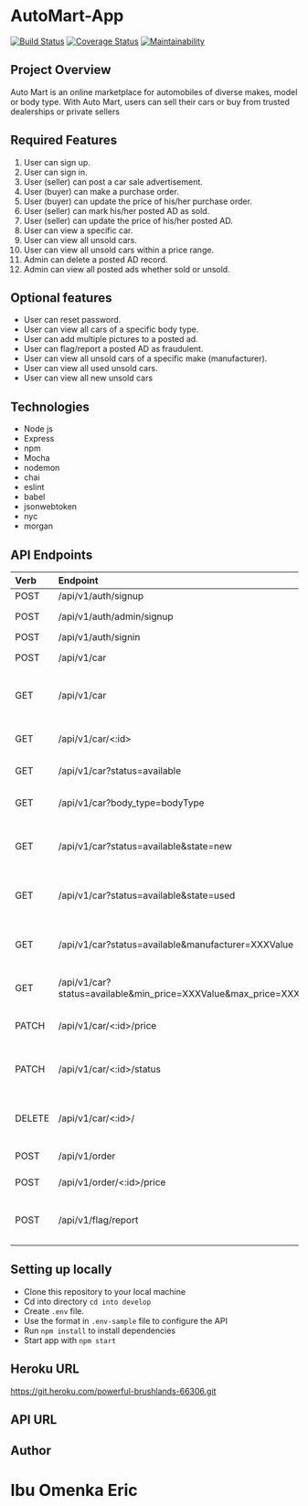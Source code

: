 
# AutoMart-App

[![Build Status](https://travis-ci.org/EricoMartin/automart.svg?branch=develop)](https://travis-ci.org/EricoMartin/automart)   [![Coverage Status](https://coveralls.io/repos/github/EricoMartin/automart/badge.svg?branch=develop)](https://coveralls.io/github/EricoMartin/automart?branch=develop) [![Maintainability](https://api.codeclimate.com/v1/badges/d5d21d4745838822193d/maintainability)](https://codeclimate.com/github/EricoMartin/automart.github.io/maintainability)

## Project Overview

Auto Mart is an online marketplace for automobiles of diverse makes, model or body type. With
Auto Mart, users can sell their cars or buy from trusted dealerships or private sellers

## Required Features

1. User can sign up.
2. User can sign in.
3. User (seller) can post a car sale advertisement.
4. User (buyer) can make a purchase order.
5. User (buyer) can update the price of his/her purchase order.
6. User (seller) can mark his/her posted AD as sold.
7. User (seller) can update the price of his/her posted AD.
8. User can view a specific car.
9. User can view all unsold cars.
10. User can view all unsold cars within a price range.
11. Admin can delete a posted AD record.
12. Admin can view all posted ads whether sold or unsold.

## Optional features

- User can reset password.
- User can view all cars of a specific body type.
- User can add multiple pictures to a posted ad.
- User can flag/report a posted AD as fraudulent.
- User can view all unsold cars of a specific make (manufacturer).
- User can view all used unsold cars.
- User can view all new unsold cars

## Technologies

- Node js
- Express
- npm
- Mocha
- nodemon
- chai
- eslint 
- babel
- jsonwebtoken
- nyc
- morgan

## API Endpoints

| Verb     | Endpoint                                                           | Action
| :------- | :---------------------------------------------------------------   | :---------------------------------------------
| POST     | /api/v1/auth/signup                                                | Create a user
| POST     | /api/v1/auth/admin/signup                                          | Create a user (Admin)
| POST     | /api/v1/auth/signin                                                | Sign a user in
| POST     | /api/v1/car                                                        | Create a car AD
| GET      | /api/v1/car                                                        | View all posted ADs whether sold or available
| GET      | /api/v1/car/<:id>                                                  | View a specific car AD
| GET      | /api/v1/car?status=available                                       | View all unsold cars
| GET      | /api/v1/car?body_type=bodyType                                     | View all cars of a specific body type.
| GET      | /api/v1/car?status=available&state=new                             | View all unsold cars of a specific state (new)
| GET      | /api/v1/car?status=available&state=used                            | View all unsold cars of a specific state (used)
| GET      | /api/v1/car?status=available&manufacturer=XXXValue                 | View all unsold cars of a specific make (manufacturer)
| GET      | /api/v1/car?status=available&min_price=XXXValue&max_price=XXXValue | View all unsold cars within a price range
| PATCH    | /api/v1/car/<:id>/price                                            | Update a specific car AD price
| PATCH    | /api/v1/car/<:id>/status                                           | Update a specific car AD status (sold)
| DELETE   | /api/v1/car/<:id>/                                                 | Delete a specific car AD (only Admin)
| POST     | /api/v1/order                                                      | Create an order
| POST     | /api/v1/order/<:id>/price                                          | Update price of an order
| POST     | /api/v1/flag/report                                                | Create a flag/report a posted AD as fraudulent

## Setting up locally

- Clone this repository to your local machine
- Cd into directory `cd into develop`
- Create `.env` file.
- Use the format in `.env-sample` file to configure the API
- Run `npm install` to install dependencies
- Start app with `npm start`

## Heroku URL

https://git.heroku.com/powerful-brushlands-66306.git


## API URL

## Author

Ibu Omenka Eric
=======

